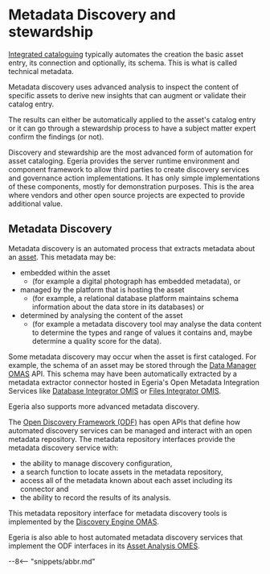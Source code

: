 <!-- SPDX-License-Identifier: CC-BY-4.0 -->
<!-- Copyright Contributors to the ODPi Egeria project 2019. -->

# Metadata Discovery and stewardship

[Integrated cataloguing](/egeria-docs/features/integraated-cataloguing) typically automates the creation the basic asset entry, its connection and
optionally, its schema.  This is what is called technical metadata.

Metadata discovery uses advanced analysis to inspect the content of specific assets to derive new insights that can augment or validate their catalog entry.

The results can either be automatically applied to the asset's catalog entry or it can go through a stewardship process to have a subject matter expert confirm the findings (or not).

Discovery and stewardship are the most advanced form of automation for asset cataloging. Egeria provides the server runtime environment and component framework to
allow third parties to create discovery services and governance action implementations. It has only simple implementations of these components, mostly for demonstration purposes.
This is the area where vendors and other open source projects are expected to provide additional value.

## Metadata Discovery

Metadata discovery is an automated process that extracts metadata about an
[asset](/egeria-docs/concepts/assets).
This metadata may be:
* embedded within the asset 
  * (for example a digital photograph has embedded metadata), or
* managed by the platform that is hosting the asset
  * (for example, a relational database platform maintains
schema information about the data store in its databases) or
* determined by analysing the content of the asset
  * (for example a metadata
discovery tool may analyse the data content to determine the types and range of values it contains and,
maybe determine a quality score for the data).

Some metadata discovery may occur when the asset is first cataloged. For example, the schema of an asset may be stored through the
[Data Manager OMAS](/egeria-docs/services/omas/data-manager) API.
This schema may have been automatically extracted by a
metadata extractor connector hosted in Egeria's Open Metadata Integration Services like [Database Integrator OMIS](/egeria-docs/services/omis/database-integrator) or [Files Integrator OMIS](/egeria-docs/services/omis/files-integrator).

Egeria also supports more advanced metadata discovery.

The [Open Discovery Framework (ODF)](/egeria-docs/frameworks/odf) has open APIs that define how automated discovery services can be managed and interact with an open metadata repository.
The metadata repository interfaces provide the metadata discovery service with:
 * the ability to manage discovery configuration,
 * a search function to locate assets in the metadata repository,
 * access all of the metadata known about each asset including its connector and
 * the ability to record the results of its analysis.

This metadata repository interface for metadata discovery tools is implemented by the [Discovery Engine OMAS](/egeria-docs/services/omas/discovery-engine).

Egeria is also able to host automated metadata discovery services that implement the ODF interfaces in its [Asset Analysis OMES](/egeria-docs/services/omes/asset-analysis).


--8<-- "snippets/abbr.md"